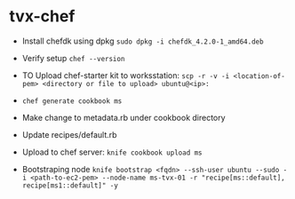 # tvx-chef


- Install chefdk using dpkg `sudo dpkg -i chefdk_4.2.0-1_amd64.deb`
- Verify setup `chef --version`
- TO Upload chef-starter kit to worksstation: `scp -r -v -i <location-of-pem> <directory or file to upload> ubuntu@<ip>:`

- `chef generate cookbook ms`
- Make change to metadata.rb under cookbook directory
- Update recipes/default.rb
- Upload to chef server: `knife cookbook upload ms`
- Bootstraping node `knife bootstrap <fqdn> --ssh-user ubuntu --sudo -i <path-to-ec2-pem> --node-name ms-tvx-01 -r "recipe[ms::default], recipe[ms1::default]" -y`
